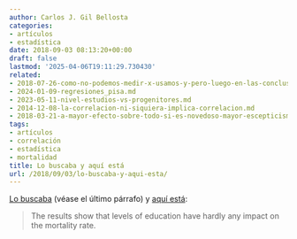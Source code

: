 ```yaml
---
author: Carlos J. Gil Bellosta
categories:
- artículos
- estadística
date: 2018-09-03 08:13:20+00:00
draft: false
lastmod: '2025-04-06T19:11:29.730430'
related:
- 2018-07-26-como-no-podemos-medir-x-usamos-y-pero-luego-en-las-conclusiones-no-criticamos-y-sino-x.md
- 2024-01-09-regresiones_pisa.md
- 2023-05-11-nivel-estudios-vs-progenitores.md
- 2014-12-08-la-correlacion-ni-siquiera-implica-correlacion.md
- 2018-03-21-a-mayor-efecto-sobre-todo-si-es-novedoso-mayor-escepticismo.md
tags:
- artículos
- correlación
- estadística
- mortalidad
title: Lo buscaba y aquí está
url: /2018/09/03/lo-buscaba-y-aqui-esta/
---
```


[Lo buscaba](https://www.datanalytics.com/2018/07/26/como-no-podemos-medir-x-usamos-y-pero-luego-en-las-conclusiones-no-criticamos-y-sino-x/) (véase el último párrafo) y [aquí está](https://link.springer.com/article/10.1007/s00181-018-1432-9):

>The results show that levels of education have hardly any impact on the mortality rate.